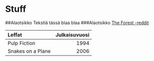 # Stuff
##Alaotsikko
Tekstiä tässä blaa blaa
###Alaotsikko
[The Forest -reddit](https://www.reddit.com/r/TheForest/)

| Leffat | Julkaisuvuosi |
|:-------|--------------:|
| Pulp Fiction | 1994 |
| Snakes on a Plane | 2006|
